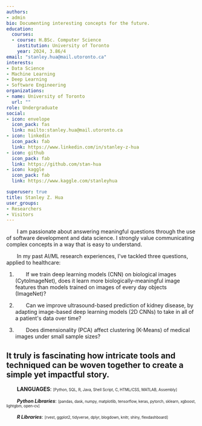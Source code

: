 ```yaml
---
authors:
- admin
bio: Documenting interesting concepts for the future.
education:
  courses:
  - course: H.BSc. Computer Science
    institution: University of Toronto
    year: 2024, 3.86/4
email: "stanley.hua@mail.utoronto.ca"
interests:
- Data Science
- Machine Learning
- Deep Learning
- Software Engineering
organizations:
- name: University of Toronto
  url: ""
role: Undergraduate
social:
- icon: envelope
  icon_pack: fas
  link: mailto:stanley.hua@mail.utoronto.ca
- icon: linkedin
  icon_pack: fab
  link: https://www.linkedin.com/in/stanley-z-hua
- icon: github
  icon_pack: fab
  link: https://github.com/stan-hua
- icon: kaggle
  icon_pack: fab
  link: https://www.kaggle.com/stanleyhua

superuser: true
title: Stanley Z. Hua
user_groups:
- Researchers
- Visitors
---
```

<style>
  .smaller{
    font-size: 70%;
  }
  .libraries{
    font-size: 90%;
  }
  .note{font-size: 10pt;
        line-height: 20pt;
        padding-bottom: 10px}
  p{text-indent: 2em;}
  details{font-size: 10pt;}
  summary{font-size: 100% !important;}
</style>



I am passionate about answering meaningful questions through the use of software development and data science. I strongly value communicating complex concepts in a way that is easy to understand.

In my past AI/ML research experiences, I've tackled three questions, applied to healthcare:

1. If we train deep learning models (CNN) on biological images (CytoImageNet), does it learn more biologically-meaningful image features than models trained on images of every day objects (ImageNet)?

2. Can we improve ultrasound-based prediction of kidney disease, by adapting image-based deep learning models (2D CNNs) to take in all of a patient's data over time?

3. Does dimensionality (PCA) affect clustering (K-Means) of medical images under small sample sizes?


It truly is fascinating how intricate tools and techniqued can be woven together to create a simple yet impactful story.
---

**LANGUAGES**:  <span class="smaller">[Python, SQL, R, Java, Shell Script, C, HTML/CSS, MATLAB, Assembly]</span>

<span class="libraries">***Python Libraries***:</span>  <span class="smaller">[pandas, dask, numpy, matplotlib, tensorflow, keras, pytorch, sklearn, xgboost, lightgbm, open-cv]</span>

<span class="libraries">***R Libraries***:</span>  <span class="smaller">[rvest, ggplot2, tidyverse, dplyr, blogdown, knitr, shiny, flexdashboard]</span>
